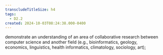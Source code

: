 ```yaml
---
transcludeTitleSize: h4
tags:
  - D2.2
created: 2024-10-03T08:24:38.000-0400
---
```

demonstrate an understanding of an area of collaborative research between computer science and another field (e.g., bioinformatics, geology, economics, linguistics, health informatics, climatology, sociology, art);